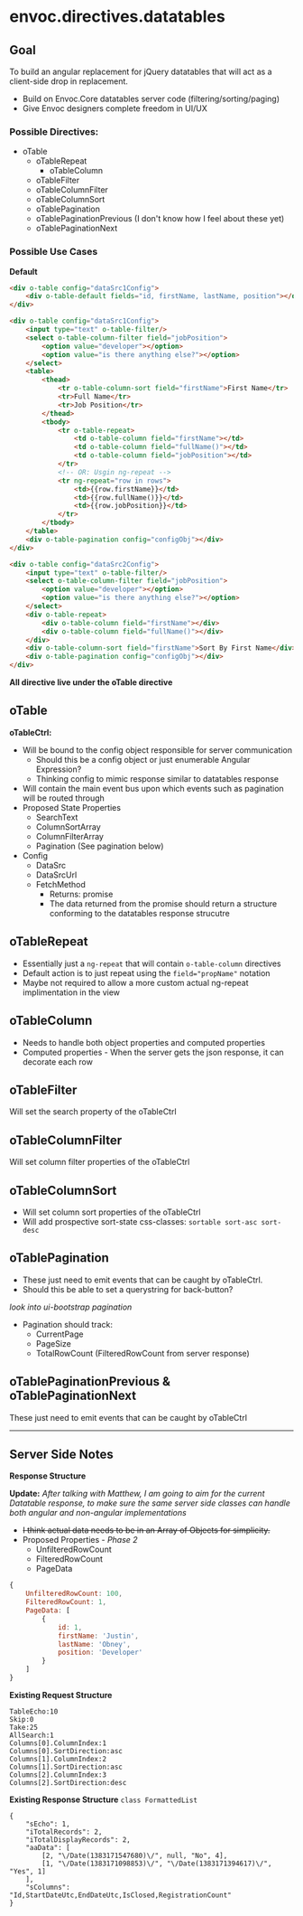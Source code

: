 envoc.directives.datatables
====

Goal
----

To build an angular replacement for jQuery datatables that will 
act as a client-side drop in replacement.

* Build on Envoc.Core datatables server code (filtering/sorting/paging)
* Give Envoc designers complete freedom in UI/UX

### Possible Directives:

* oTable
    * oTableRepeat
        * oTableColumn
    * oTableFilter
    * oTableColumnFilter
    * oTableColumnSort
    * oTablePagination
    * oTablePaginationPrevious (I don't know how I feel about these yet)
    * oTablePaginationNext

### Possible Use Cases

__Default__

```html
<div o-table config="dataSrc1Config">
    <div o-table-default fields="id, firstName, lastName, position"></div>
</div>
```

```html
<div o-table config="dataSrc1Config">
    <input type="text" o-table-filter/>
    <select o-table-column-filter field="jobPosition">
        <option value="developer"></option>
        <option value="is there anything else?"></option>
    </select>
    <table>
        <thead>
            <tr o-table-column-sort field="firstName">First Name</tr>
            <tr>Full Name</tr>
            <tr>Job Position</tr>
        </thead>
        <tbody>
            <tr o-table-repeat>
                <td o-table-column field="firstName"></td>
                <td o-table-column field="fullName()"></td>
                <td o-table-column field="jobPosition"></td>
            </tr>
            <!-- OR: Usgin ng-repeat -->
            <tr ng-repeat="row in rows">
                <td>{{row.firstName}}</td>
                <td>{{row.fullName()}}</td>
                <td>{{row.jobPosition}}</td>
            </tr>
        </tbody>
    </table>
    <div o-table-pagination config="configObj"></div>
</div>
```

```html
<div o-table config="dataSrc2Config">
    <input type="text" o-table-filter/>
    <select o-table-column-filter field="jobPosition">
        <option value="developer"></option>
        <option value="is there anything else?"></option>
    </select>
    <div o-table-repeat>
        <div o-table-column field="firstName"></div>
        <div o-table-column field="fullName()"></div>
    </div>
    <div o-table-column-sort field="firstName">Sort By First Name</div>
    <div o-table-pagination config="configObj"></div>
</div>
```

__All directive live under the oTable directive__

oTable
----

__oTableCtrl:__

* Will be bound to the config object responsible for server communication
    * Should this be a config object or just enumerable Angular Expression?
    * Thinking config to mimic response similar to datatables response
* Will contain the main event bus upon which events such as pagination will be routed through
* Proposed State Properties
    * SearchText
    * ColumnSortArray
    * ColumnFilterArray
    * Pagination (See pagination below)
* Config
    * DataSrc
    * DataSrcUrl
    * FetchMethod
        * Returns: promise
        * The data returned from the promise should return a structure conforming to the 
          datatables response strucutre

oTableRepeat
----

* Essentially just a `ng-repeat` that will contain `o-table-column` directives
* Default action is to just repeat using the `field="propName"` notation
* Maybe not required to allow a more custom actual ng-repeat implimentation in the view

oTableColumn
----

* Needs to handle both object properties and computed properties
* Computed properties - When the server gets the json response, it can decorate each row

oTableFilter
----

Will set the search property of the oTableCtrl

oTableColumnFilter
----

Will set column filter properties of the oTableCtrl

oTableColumnSort
----

* Will set column sort properties of the oTableCtrl
* Will add prospective sort-state css-classes: `sortable sort-asc sort-desc`

oTablePagination
----

* These just need to emit events that can be caught by oTableCtrl.
* Should this be able to set a querystring for back-button?

_look into ui-bootstrap pagination_

* Pagination should track:
    * CurrentPage
    * PageSize
    * TotalRowCount (FilteredRowCount from server response)

oTablePaginationPrevious & oTablePaginationNext
----

These just need to emit events that can be caught by oTableCtrl

*****

Server Side Notes
----

__Response Structure__

__Update:__
*After talking with Matthew, I am going to aim for the current Datatable response,
to make sure the same server side classes can handle both angular and non-angular
implementations*

* ~~I think actual data needs to be in an Array of Objects for simplicity.~~
* Proposed Properties - *Phase 2*
    * UnfilteredRowCount
    * FilteredRowCount
    * PageData

```javascript
{
    UnfilteredRowCount: 100,
    FilteredRowCount: 1,
    PageData: [
        {
            id: 1,
            firstName: 'Justin',
            lastName: 'Obney',
            position: 'Developer'
        }
    ]
}
```

__Existing Request Structure__
```
TableEcho:10
Skip:0
Take:25
AllSearch:1
Columns[0].ColumnIndex:1
Columns[0].SortDirection:asc
Columns[1].ColumnIndex:2
Columns[1].SortDirection:asc
Columns[2].ColumnIndex:3
Columns[2].SortDirection:desc
```

__Existing Response Structure__ `class FormattedList`

```
{
    "sEcho": 1,
    "iTotalRecords": 2,
    "iTotalDisplayRecords": 2,
    "aaData": [
        [2, "\/Date(1383171547680)\/", null, "No", 4],
        [1, "\/Date(1383171098853)\/", "\/Date(1383171394617)\/", "Yes", 1]
    ],
    "sColumns": "Id,StartDateUtc,EndDateUtc,IsClosed,RegistrationCount"
}
```